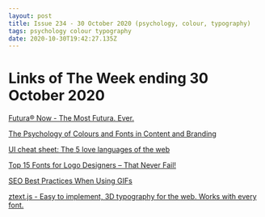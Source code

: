 ```yaml
---
layout: post
title: Issue 234 - 30 October 2020 (psychology, colour, typography)
tags: psychology colour typography
date: 2020-10-30T19:42:27.135Z
---
```

# Links of The Week ending 30 October 2020

<a href="https://www.monotype.com/fonts/futura-now" title="Futura® Now" alt="Futura® Now" target="_blank">Futura® Now - The Most Futura. Ever.</a>

<a href="https://www.relevance.com/the-psychology-of-colours-and-fonts-in-content-and-branding/" title="The Psychology of Colours and Fonts in Content and Branding" alt="The Psychology of Colours and Fonts in Content and Branding" target="_blank">The Psychology of Colours and Fonts in Content and Branding</a>

<a href="https://uxdesign.cc/ui-cheat-sheet-the-5-love-languages-of-the-web-8754c365dfe5" title="UI cheat sheet: The 5 love languages of the web" alt="UI cheat sheet: The 5 love languages of the web" target="_blank">UI cheat sheet: The 5 love languages of the web</a>

<a href="https://fullstop360.com/blog/top-15-fonts-for-logo-designers-that-never-fail/" title="Top 15 Fonts for Logo Designers – That Never Fail!" alt="Top 15 Fonts for Logo Designers – That Never Fail!" target="_blank">Top 15 Fonts for Logo Designers – That Never Fail!</a>

<a href="https://www.searchenginejournal.com/gif-seo-best-practices/384364/" title="SEO Best Practices When Using GIFs" alt="SEO Best Practices When Using GIFs" target="_blank">SEO Best Practices When Using GIFs</a>

<a href="https://bennettfeely.com/ztext" title="ztext.js" alt="ztext.js" target="_blank">ztext.js - Easy to implement, 3D typography for the web. Works with every font.</a>